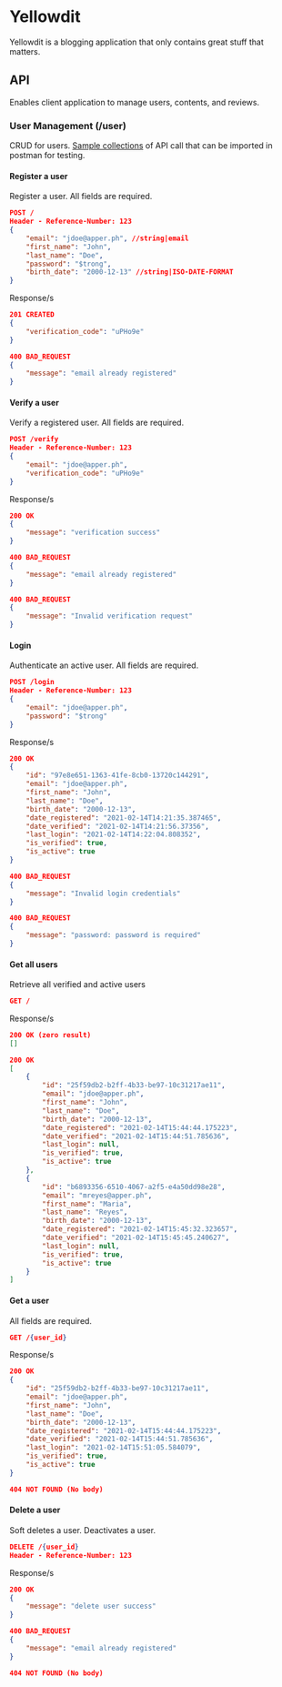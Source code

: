 # Yellowdit

Yellowdit is a blogging application that only contains great stuff that matters.

## API

Enables client application to manage users, contents, and reviews.

### User Management (/user)
CRUD for users. [Sample collections][postman] of API call that can be imported in postman for testing.

#### Register a user
Register a user. All fields are required.
```json
POST /
Header - Reference-Number: 123
{
    "email": "jdoe@apper.ph", //string|email
    "first_name": "John",
    "last_name": "Doe",
    "password": "$trong",
    "birth_date": "2000-12-13" //string|ISO-DATE-FORMAT
}
```
Response/s
```json
201 CREATED
{
    "verification_code": "uPHo9e"
}
```
```json
400 BAD_REQUEST
{
    "message": "email already registered"
}
```

#### Verify a user
Verify a registered user. All fields are required.
```json
POST /verify
Header - Reference-Number: 123
{
    "email": "jdoe@apper.ph",
    "verification_code": "uPHo9e"
}
```
Response/s
```json
200 OK
{
    "message": "verification success"
}
```
```json
400 BAD_REQUEST
{
    "message": "email already registered"
}
```
```json
400 BAD_REQUEST
{
    "message": "Invalid verification request"
}
```

#### Login
Authenticate an active user. All fields are required.
```json
POST /login
Header - Reference-Number: 123
{
    "email": "jdoe@apper.ph",
    "password": "$trong"
}
```
Response/s
```json
200 OK
{
    "id": "97e8e651-1363-41fe-8cb0-13720c144291",
    "email": "jdoe@apper.ph",
    "first_name": "John",
    "last_name": "Doe",
    "birth_date": "2000-12-13",
    "date_registered": "2021-02-14T14:21:35.387465",
    "date_verified": "2021-02-14T14:21:56.37356",
    "last_login": "2021-02-14T14:22:04.808352",
    "is_verified": true,
    "is_active": true
}
```
```json
400 BAD_REQUEST
{
    "message": "Invalid login credentials"
}
```
```json
400 BAD_REQUEST
{
    "message": "password: password is required"
}
```
#### Get all users
Retrieve all verified and active users
```json
GET /
```
Response/s
```json
200 OK (zero result)
[]
```
```json
200 OK
[
    {
        "id": "25f59db2-b2ff-4b33-be97-10c31217ae11",
        "email": "jdoe@apper.ph",
        "first_name": "John",
        "last_name": "Doe",
        "birth_date": "2000-12-13",
        "date_registered": "2021-02-14T15:44:44.175223",
        "date_verified": "2021-02-14T15:44:51.785636",
        "last_login": null,
        "is_verified": true,
        "is_active": true
    },
    {
        "id": "b6893356-6510-4067-a2f5-e4a50dd98e28",
        "email": "mreyes@apper.ph",
        "first_name": "Maria",
        "last_name": "Reyes",
        "birth_date": "2000-12-13",
        "date_registered": "2021-02-14T15:45:32.323657",
        "date_verified": "2021-02-14T15:45:45.240627",
        "last_login": null,
        "is_verified": true,
        "is_active": true
    }
]
```
#### Get a user
All fields are required.
```json
GET /{user_id}
```
Response/s
```json
200 OK
{
    "id": "25f59db2-b2ff-4b33-be97-10c31217ae11",
    "email": "jdoe@apper.ph",
    "first_name": "John",
    "last_name": "Doe",
    "birth_date": "2000-12-13",
    "date_registered": "2021-02-14T15:44:44.175223",
    "date_verified": "2021-02-14T15:44:51.785636",
    "last_login": "2021-02-14T15:51:05.584079",
    "is_verified": true,
    "is_active": true
}
```
```json
404 NOT FOUND (No body)
```

#### Delete a user
Soft deletes a user. Deactivates a user.
```json
DELETE /{user_id}
Header - Reference-Number: 123
```
Response/s
```json
200 OK
{
    "message": "delete user success"
}
```
```json
400 BAD_REQUEST
{
    "message": "email already registered"
}
```
```json
404 NOT FOUND (No body)
```
[postman]: <https://www.getpostman.com/collections/4c165e4e7076eb63a132>
